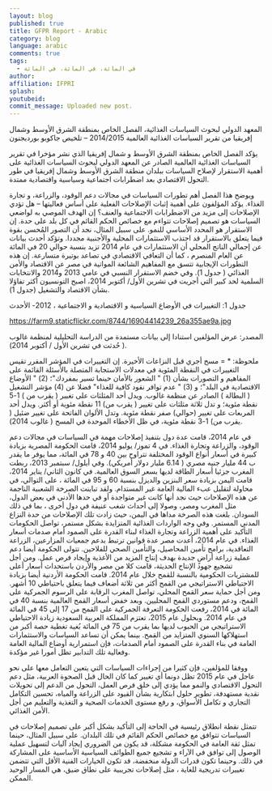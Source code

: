 ```yaml
---
layout: blog
published: true
title: GFPR Report - Arabic
category: blog
language: arabic
comments: true
tags: 
  - في المائة، في المائة، في المائة
author: 
affiliation: IFPRI
splash: 
youtubeid: 
commit_message: Uploaded new post.
---
```

المعهد الدولي لبحوث السياسات الغذائية، الفصل الخاص بمنطقة الشرق الأوسط وشمال إفريقيا من تقرير السياسات الغذائية العالمية 2014/2015 – تلخيص جاكوبو بورديجنون 

يؤكد الفصل الخاص بمنطقة الشرق الأوسط و شمال إفريقيا الذي نشر مؤخرا في تقرير السياسات الغذائية العالمية الصادر عن المعهد الدولي لبحوث السياسات الغذائية على أهمية الاستقرار لإصلاح السياسات ببلدان منطقة الشرق الأوسط وشمال إفريقيا في طور التحول الاقتصادي بعد اضطرابات اجتماعية وسياسية واقتصادية ممتدة.

 ويوضح هذا الفصل أهم تطورات السياسات في مجالات دعم الوقود،   والزراعة، و تجارة الغذاء. يؤكد المؤلفون على أهمية إثبات الإصلاحات الفعلية على أساس فعاليتها – هل تؤدي الإصلاحات إلى مزيد من الاضطرابات الاجتماعية والعنف؟ إن الهدف الموصي به لواضعي السياسات هو تصميم إصلاحات تتواءم مع خصائص الحكم القائم في كل بلد على حدة. 
إن الاستقرار هو المحدد الأساسي للنمو. على سبيل المثال، نجد أن التصور المُحسن بقوة فيما يتعلق بالاستقرار قد اجتذب الاستثمارات المحلية والأجنبية مجددا. وتؤكد أحدث بيانات عن إجمالي الناتج المحلي أن الاستثمارات في عام 2014 تزيد بنسبة حوالي 20 في المائة عن العام المنصرم ، كما أن التعافي الاقتصادي في تصاعد بوتيرة متسارعة. إن هذه التطورات الإيجابية تتسق مع المفاهيم الشائعة المواتية في مصر عن الاقتصاد والأمن الغذائي ( جدول 1). وفي خضم الاستقرار النسبي في عامي 2013 و2014 والانتخابات السلمية لحد كبير التي أجريت في تشرين الأول/ أكتوبر 2014، اصبح التونسيون أكثر تفاؤلا بشأن الاقتصاد والتشغيل (جدول 1). 

جدول 1: التغييرات في الأوضاع السياسية و الاقتصادية و الاجتماعية ، 2012- الأحدث 

https://farm9.staticflickr.com/8744/16904414239_26a355ae9a.jpg



المصدر: عرض المؤلفين استنادا إلى بيانات مستمدة من الدراسة التحليلية لمنظمة غالوب ( حُدثت في تشرين الأول / أكتوبر 2014). 

ملحوظة: * = مسح أجري قبل النزاعات الأخيرة. إن التغييرات في المؤشر المقرر تقيس التغييرات في النقطة المئوية في معدلات الاستجابة المتصلة بالأسئلة القائمة على المفاهيم و التصورات بشأن (1) " الشعور بالأمان حينما تسير بمفردك"؛ (2) " الأوضاع الاقتصادية في البلد"؛ و (3) " عدم توافر نقود كافية للغذاء" فضلا عن (4) مؤشر التشغيل ( البطالة ) الصادر عن منظمة غالوب. ويدل أحد المثلثات على تغيير ( يقرب من ) 1-5 نقطة مئوية؛ و تدل ثلاثة مثلثات على تغيير ( يقرب من) 11 نقطة مئوية أو أكثر. ويدل أحد المربعات على تغيير (حوالي) صفر نقطة مئوية. وتدل الألوان الفاتحة على تغيير ضئيل ( يقرب من) 1-3 نقطة مئوية، في ظل الأخطاء الموحدة في المسح ( غالوب 2014).



في عام 2014، قامت عدة دول بتنفيذ إصلاحات مهمة في السياسات في مجالات دعم الوقود، والزراعة وتجارة الغذاء. في        4 تموز/ يوليو 2014، قامت الحكومة المصرية بزيادة كبيرة في أسعار أنواع الوقود المختلفة تتراوح بين 40 و 78 في المائة، مما يوفر ما يقدر ب 44 مليار جنيه مصري ( 6.14 مليار دولار أمريكي). وفي أيلول/ سبتمبر 2013، ربطت المغرب جزئيا أسعار الطاقة لديها بسعر السوق العالمية. في كانون الثاني/ يناير 2014، قامت اليمن بزيادة سعر البنزين والديزل بنسبة 60 و 95 في المائة ، على التوالي، في محاولة لتقليل عبء المالية العامة غير المستدام. ولقد تباينت الصرخة الشعبية الناجمة عن هذه الإصلاحات حيث نجد أنها كانت غير متواجدة أو في حدها الأدنى في بعض الدول، مثل المغرب ومصر، وصولا إلى أحداث شغب عنيفة في دول أخرى ، بما في ذلك السودان. بلغت هذه الصرخة مداها في اليمن، حيث زادت تلك الإصلاحات من حدة النزاع المدني المستمر. وفي وجه الواردات الغذائية المتزايدة بشكل مستمر، تواصل الحكومات التأكيد على أهمية الزراعة وتجارة الغذاء لبناء القدرة على الصمود أمام صدمات أسعار الغذاء. في عام 2014، أعدت مصر عدة قوانين ترتبط بدعم جمعيات المزارعين، الزراعة التعاقدية، برامج تأمين المحاصيل، والتأمين الصحي للفلاحين. تتولى الحكومة أيضا دعم عملية زراعة أراضٍ جديدة  بهدف إنتاج المزيد من الأغذية وإيجاد فرص عمل.  ومن أجل تشجيع جهود الإنتاج الحديثة، قامت كلا من مصر والأردن باستحداث أسعار أعلى للمشتريات الحكومية بالنسبة للقمح خلال عام 2014. قامت الحكومة الأردنية أيضا بزيادة الاحتياطي الاستراتيجي من القمح أكثر من ثلاثة أضعاف فيما يتعلق باحتياطي 10 أشهر. ومن أجل حماية سعر القمح المحلي، تواصل المغرب الرقابة على الرسوم الجمركية على القمح، ودعم مستوردي القمح المحليين. وبعد خفض أسعار القمح العالمية بنسبة 40 في المائة في 2014، رفعت الحكومة التعرفة الجمركية على القمح من 17 إلى 45 في المائة في عام 2014. وبحلول عام 2015، تعتزم المملكة العربية السعودية زيادة الاحتياطي الاستراتيجي من الحبوب لديها بما يقرب من 75 في المائة بُغية تغطية حصة أكبر من استهلاكها السنوي المتزايد من القمح. بينما يمكن أن تساعد السياسات والاستثمارات العامة في بناء القدرة على الصمود أمام الصدمات، فإن استمرارية أوضاع المالية العامة وفعالية تلك التدابير تظل أمورا غير مؤكدة. 


ووفقا للمؤلفين، فإن كثيرا من إجراءات السياسات التي يتعين التعامل معها على نحو عاجل في عام 2015 تظل دونما أي تغيير كما كان الحال قبل الصحوة العربية، مثل دعم التحول الاقتصادي والنمو مما يؤدي إلى خلق فرص العمل، التحول من الدعم إلى تحويلات نقدية مستهدفة، تطوير حلول ابتكارية بشأن القيود على الزراعة والمياه، تحسين التكامل التجاري و تكامل الأسواق،       و رفع مستوى الخدمات الصحية و التغذية والتعليم من أجل الأمن الغذائي. 


تتمثل نقطة انطلاق رئيسية في الحاجة إلى التأكيد بشكل أكبر على تصميم إصلاحات في السياسات تتوافق مع خصائص الحكم القائم في تلك البلدان. على سبيل المثال، حينما تمثل ثقة العامة في الحكومة مشكلة، قد يكون من الضروري إيجاد آليات لتسهيل عملية الوصول إلى توافق في الآراء و تشجيع جميع الطوائف السياسية الأساسية على المشاركة في ذلك. وحينما تكون قدرات الدولة منخفضة، قد تكون الخيارات الفنية الأقل التي تتضمن تغييرات تدريجية للغاية ، مثل إصلاحات تجريبية على نطاق ضيق، هي المسار الوحيد الممكن. 

